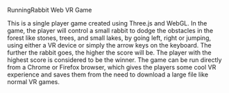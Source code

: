 RunningRabbit
Web VR Game

This is a single player game created using Three.js and WebGL. In the game, the player will control a small rabbit to dodge the obstacles in the forest like stones, trees, and small lakes, by going left, right or jumping, using either a VR device or simply the arrow keys on the keyboard. The further the rabbit goes, the higher the score will be. The player with the highest score is considered to be the winner. The game can be run directly from a Chrome or Firefox browser, which gives the players some cool VR experience and saves them from the need to download a large file like normal VR games. 